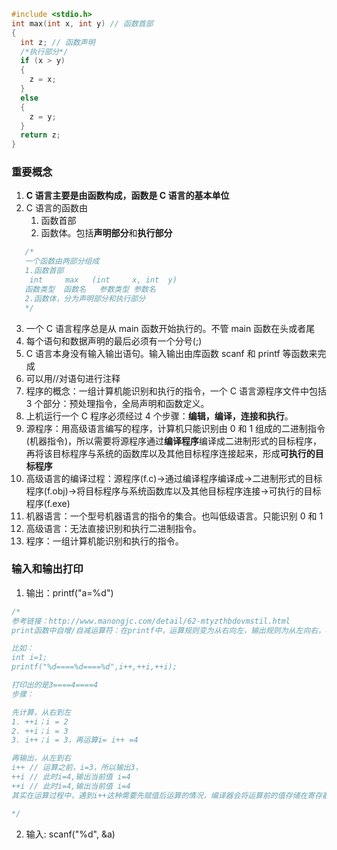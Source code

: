 ```c
#include <stdio.h>
int max(int x, int y) // 函数首部
{
  int z; // 函数声明
  /*执行部分*/
  if (x > y)
  {
    z = x;
  }
  else
  {
    z = y;
  }
  return z;
}
```

### 重要概念

1. **C 语言主要是由函数构成，函数是 C 语言的基本单位**
2. C 语言的函数由
   1. 函数首部
   2. 函数体。包括**声明部分**和**执行部分**

```c
   /*
   一个函数由两部分组成
   1.函数首部
    int     max   (int     x, int  y)
   函数类型  函数名   参数类型 参数名
   2.函数体，分为声明部分和执行部分
   */
```

3. 一个 C 语言程序总是从 main 函数开始执行的。不管 main 函数在头或者尾
4. 每个语句和数据声明的最后必须有一个分号(;)
5. C 语言本身没有输入输出语句。输入输出由库函数 scanf 和 printf 等函数来完成
6. 可以用//对语句进行注释
7. 程序的概念：一组计算机能识别和执行的指令，一个 C 语言源程序文件中包括 3 个部分：预处理指令，全局声明和函数定义。
8. 上机运行一个 C 程序必须经过 4 个步骤：**编辑，编译，连接和执行**。
9. 源程序：用高级语言编写的程序，计算机只能识别由 0 和 1 组成的二进制指令(机器指令)，所以需要将源程序通过**编译程序**编译成二进制形式的目标程序，再将该目标程序与系统的函数库以及其他目标程序连接起来，形成**可执行的目标程序**
10. 高级语言的编译过程：源程序(f.c)->通过编译程序编译成->二进制形式的目标程序(f.obj)->将目标程序与系统函数库以及其他目标程序连接->可执行的目标程序(f.exe)
11. 机器语言：一个型号机器语言的指令的集合。也叫低级语言。只能识别 0 和 1
12. 高级语言：无法直接识别和执行二进制指令。
13. 程序：一组计算机能识别和执行的指令。

### 输入和输出打印

1. 输出：printf("a=%d")

```c
/*
参考链接：http://www.manongjc.com/detail/62-mtyzthbdovmstil.html
print函数中自增/自减运算符：在printf中，运算规则变为从右向左，输出规则为从左向右，容易产生一些问题

比如：
int i=1;
printf("%d====%d====%d",i++,++i,++i);

打印出的是3====4====4
步骤：

先计算，从右到左
1. ++i；i = 2
2. ++i；i = 3
3. i++；i = 3，再运算i= i++ =4

再输出，从左到右
i++ // 运算之前，i=3，所以输出3，
++i // 此时i=4,输出当前值 i=4
++i // 此时i=4,输出当前值 i=4
其实在运算过程中，遇到i++这种需要先赋值后运算的情况，编译器会将运算前的值存储在寄存器中，以便在运算完成之后运行输出，所以后面输出的其实是寄存器中之前存储下来的值。

*/
```

2. 输入: scanf("%d", &a)
